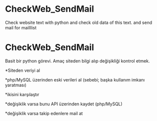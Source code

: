 # CheckWeb_SendMail
Check website text with python and check old data of this text. and send mail for mailllist

# CheckWeb_SendMail
Basit bir python görevi. Amaç siteden bilgi alıp değişikliği kontrol etmek.



*Siteden veriyi al

*php/MySQL üzerinden eski verileri al (sebebi; başka kullanım imkanı yaratması)

*ikisini karşılaştır

*değişiklik varsa bunu API üzerinden kaydet (php/MySQL)

*değişiklik varsa takip edenlere mail at




